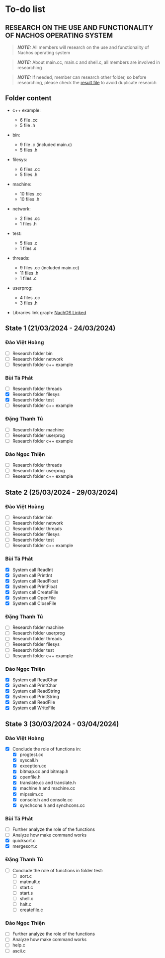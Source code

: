 # To-do list

## RESEARCH ON THE USE AND FUNCTIONALITY OF NACHOS OPERATING SYSTEM

> **_NOTE:_** All members will research on the use and functionality of Nachos operating system

> **_NOTE:_** About main.cc, main.c and shell.c, all members are involved in researching

> **_NOTE:_** If needed, member can research other folder, so before researching, please check the [result file](Research_Results.md) to avoid duplicate research

## Folder content

- c++ example:
    - 6 file .cc
    - 5 file .h

- bin:
    - 9 file .c (included main.c)
    - 5 files .h

- filesys:
    - 6 files .cc
    - 5 files .h

- machine:
    - 10 files .cc
    - 10 files .h

- network:
    - 2 files .cc
    - 1 files .h

- test:
    - 5 files .c
    - 1 files .s

- threads:
    - 9 files .cc (included main.cc)
    - 11 files .h
    - 1 files .c

- userprog:
    - 4 files .cc
    - 3 files .h

- Libraries link graph: [NachOS Linked](../NachOS-Development/Link.png)

## State 1 (21/03/2024 - 24/03/2024)

### Đào Việt Hoàng
- [ ] Research folder bin
- [ ] Research folder network
- [ ] Research folder c++ example

### Bùi Tá Phát
- [ ] Research folder threads
- [x] Research folder filesys
- [x] Research folder test
- [ ] Research folder c++ example

### Đặng Thanh Tú
- [ ] Research folder machine
- [ ] Research folder userprog
- [ ] Research folder c++ example

### Đào Ngọc Thiện
- [ ] Research folder threads
- [ ] Research folder userprog
- [ ] Research folder c++ example

## State 2 (25/03/2024 - 29/03/2024)

### Đào Việt Hoàng
- [ ] Research folder bin
- [ ] Research folder network
- [ ] Research folder threads
- [ ] Research folder filesys
- [ ] Research folder test
- [ ] Research folder c++ example

### Bùi Tá Phát
- [x] System call ReadInt
- [x] System call PrintInt
- [x] System call ReadFloat
- [x] System call PrintFloat
- [x] System call CreateFile
- [x] System call OpenFile
- [x] System call CloseFile

### Đặng Thanh Tú
- [ ] Research folder machine
- [ ] Research folder userprog
- [ ] Research folder threads
- [ ] Research folder filesys
- [ ] Research folder test
- [ ] Research folder c++ example

### Đào Ngọc Thiện
- [x] System call ReadChar
- [x] System call PrintChar
- [x] System call ReadString
- [x] System call PrintString
- [x] System call ReadFile
- [x] System call WriteFile

## State 3 (30/03/2024 - 03/04/2024)

### Đào Việt Hoàng
- [x] Conclude the role of functions in:
    - [x] progtest.cc
    - [x] syscall.h
    - [x] exception.cc
    - [x] bitmap.cc and bitmap.h
    - [x] openfile.h
    - [x] translate.cc and translate.h
    - [x] machine.h and machine.cc
    - [x] mipssim.cc
    - [x] console.h and console.cc
    - [x] synchcons.h and synchcons.cc

### Bùi Tá Phát
- [ ] Further analyze the role of the functions
- [ ] Analyze how make command works
- [x] quicksort.c
- [x] mergesort.c

### Đặng Thanh Tú
- [ ] Conclude the role of functions in folder test:
    - [ ] sort.c
    - [ ] matmult.c
    - [ ] start.c
    - [ ] start.s
    - [ ] shell.c
    - [ ] halt.c
    - [ ] createfile.c

### Đào Ngọc Thiện
- [ ] Further analyze the role of the functions
- [ ] Analyze how make command works
- [ ] help.c
- [ ] ascii.c